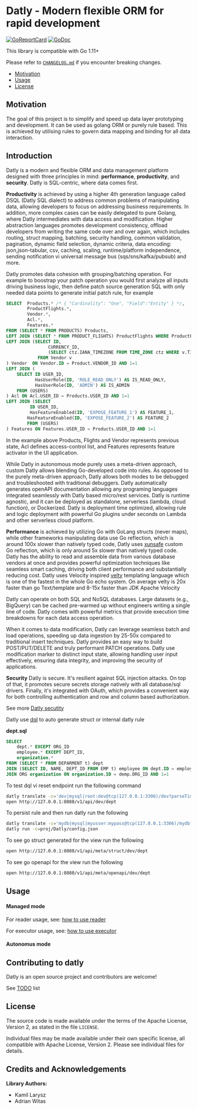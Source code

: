 # Datly - Modern flexible ORM for rapid development

[![GoReportCard](https://goreportcard.com/badge/github.com/viant/datly)](https://goreportcard.com/report/github.com/viant/datly)
[![GoDoc](https://godoc.org/github.com/viant/datly?status.svg)](https://godoc.org/github.com/viant/datly)


This library is compatible with Go 1.11+

Please refer to [`CHANGELOG.md`](../CHANGELOG.md) if you encounter breaking changes.

- [Motivation](#motivation)
- [Usage](#usage)
- [License](#license)

## Motivation

The goal of this project is to simplify and speed up data layer prototyping and development.
It can be used as golang ORM or purely rule based.
This is achieved by utilising rules to govern data mapping and binding for all data interaction.

## Introduction

Datly is a modern and flexible ORM and data management platform designed with three principles in mind: **performance**, **productivity**, and **security**.
Datly is SQL-centric, where data comes first.

**Productivity** is achieved by using a higher 4th generation language called DSQL (Datly SQL dialect) to address common problems of manipulating data, 
allowing developers to focus on addressing business requirements. 
In addition, more complex cases can be easily delegated to pure Golang, where Datly intermediates with data access and modification. 
Higher abstraction languages promotes development consistency, offload developers from writing the same code over and over again, which includes routing, struct mapping, batching, 
security handling, common validation, pagination, dynamic field selection, dynamic criteria, data encoding: json,json-tabular, csv, caching, scaling, runtime/platform independence, sending 
notification vi universal message bus (sqs/sns/kafka/pubsub) and more.

Datly promotes data cohesion with grouping/batching operation. 
For example  to boostrap your patch operation you would first  analyze all inputs driving business logic, 
then define patch source generation SQL  with only needed data points to generate initial patch rule, for example


```sql
SELECT  Products.* /* { "Cardinality": "One", "Field":"Entity" } */,
        ProductFlights.*,
        Vendor.*,
        Acl.*,
        Features.*
FROM (SELECT * FROM PRODUCTS) Products,
LEFT JOIN (SELECT * FROM PRODUCT_FLIGHTS) ProductFlights WHERE ProductFlights.PRODUCT_ID = Products.ID
LEFT JOIN (SELECT ID, 
                CURRENCY_ID,
                (SELECT ctz.IANA_TIMEZONE FROM TIME_ZONE ctz WHERE v.TIME_ZONE_ID = ctz.ID) AS IANA_TIMEZONE
            FROM Vendor v
) Vendor  ON Vendor.ID = Product.VENDOR_ID AND 1=1
LEFT JOIN (
    SELECT ID USER_ID,
           HasUserRole(ID, 'ROLE_READ_ONLY') AS IS_READ_ONLY,
           HasUserRole(ID, 'ADMIN') AS IS_ADMIN
    FROM (USERS)
) Acl ON Acl.USER_ID = Products.USER_ID AND 1=1
LEFT JOIN (SELECT
         ID USER_ID,
         HasFeatureEnabled(ID, 'EXPOSE_FEATURE_1') AS FEATURE_1,
        HasFeatureEnabled(ID, 'EXPOSE_FEATURE_2') AS FEATURE_2
        FROM (USERS)
) Features ON Features.USER_ID = Products.USER_ID AND 1=1
```

In the example above Products, Flights and Vendor represents previous state, Acl defines access-control list, 
and Features represents feature activator in the UI application.


While Datly in autonomous mode purely uses a meta-driven approach, custom Datly allows blending Go-developed code into rules.
As opposed to the purely meta-driven approach, Datly allows both modes to be debugged and troubleshooted with traditional debuggers.
Datly automatically generates openAPI documentation allowing any programing languages integrated seamlessly with Datly based micro/rest services.
Datly is runtime agnostic, and it can be deployed as standalone, serverless (lambda, cloud function), or Dockerized.
Datly is deployment time optimized, allowing rule and logic deployment with powerful Go plugins under seconds on Lambda and other serverless cloud platform.


**Performance** is achieved by utilizing Go with GoLang structs (never maps), while other frameworks manipulating data use Go reflection, 
which is around 100x slower than natively typed code,  Datly uses [xunsafe](https://github.com/viant/xunsafe) custom Go reflection, which is only around 5x slower than natively typed code.
Datly has the ability to read and assemble data from various database vendors at once and provides powerful optimization techniques like seamless smart caching, 
driving both client performance and substantially reducing cost. 
Datly uses Velocity inspired [velty](https://github.com/viant/velty) templating language which is one of the fastest in the whole Go echo system.
On average velty is 20x faster than go Text/template and 8-15x faster than JDK Apache Velocity

Datly can operate on both SQL and NoSQL databases. Large datasets (e.g., BigQuery) can be cached pre-warmed up without engineers writing a single line of code. 
Datly comes with powerful metrics that provide execution time breakdowns for each data access operation.

When it comes to data modification, Datly can leverage seamless batch and load operations, speeding up data ingestion by 25-50x compared to traditional insert techniques. 
Datly provides an easy way to build POST/PUT/DELETE and truly performant PATCH operations.
Datly use modification marker to distinct input state, allowing handling user input effectively, ensuring data integrity, and improving the security of applications.


**Security**
Datly is secure. It's resilient against SQL injection attacks. 
On top of that, it promotes secure secrets storage natively with all database/sql drivers. 
Finally, it's integrated with OAuth, which provides a convenient way for both controlling authentication and row and column based authorization.

See more [Datly secutity](doc/security/README.md)


Datly use [dql](doc/README.md#datly-sql--dql-) to auto generate struct or internal datly rule


**dept.sql**
```sql
SELECT 
    dept.* EXCEPT ORG_ID
    employee.* EXCEPT DEPT_ID, 
    organization.* 
FROM (SELECT * FROM DEPARMENT t) dept
JOIN (SELECT ID, NAME, DEPT_ID FROM EMP t) employee ON dept.ID = employee.DEPT_ID
JOIN ORG organization ON organization.ID = demp.ORG_ID AND 1=1
```

To test dql vi reset endpoint run the following command
```bash
datly translate -c='dev|mysql|root:dev@tcp(127.0.0.1:3306)/dev?parseTime=true' -s=dept.sql -P=8080
open http://127.0.0.1:8080/v1/api/dev/dept    
```

To persist rule and then run datly run the following
```bash
datly translate -c='mydb|mysql|myusser:mypass@tcp(127.0.0.1:3306)/mydb?parseTime=true' -s=dept.sql -r=reop/dev
datly run -c=proj/Datly/config.json
```

To see go struct generated for the view run the following
```bash
open http://127.0.0.1:8080/v1/api/meta/struct/dev/dept
```

To see go openapi for the view run the following
```bash
open http://127.0.0.1:8080/v1/api/meta/openapi/dev/dept
```




## Usage

#### Managed mode

For reader usage, see: [how to use reader](service/reader/README.md) 

For executor usage, see: [how to use executor](service/executor/README.md)

#### Autonomus mode

## Contributing to datly

Datly is an open source project and contributors are welcome!

See [TODO](./TODO.md) list

## License

The source code is made available under the terms of the Apache License, Version 2, as stated in the file `LICENSE`.

Individual files may be made available under their own specific license,
all compatible with Apache License, Version 2. Please see individual files for details.

<a name="Credits-and-Acknowledgements"></a>

## Credits and Acknowledgements

**Library Authors:** 
- Kamil Larysz
- Adrian Witas

